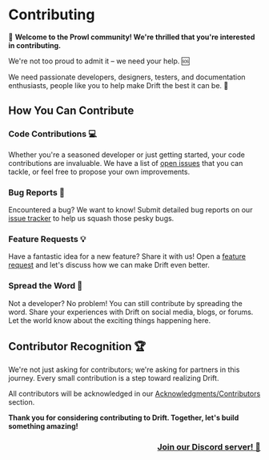 # Contributing

🚀 **Welcome to the Prowl community! We're thrilled that you're interested in contributing.**

We're not too proud to admit it – we need your help. 🆘

We need passionate developers, designers, testers, and documentation enthusiasts, people like you to help make Drift the best it can be. 💪

## How You Can Contribute

### Code Contributions 💻

Whether you're a seasoned developer or just getting started, your code contributions are invaluable. We have a list of [open issues](https://github.com/ProwlEngine/Prowl.Drift/issues) that you can tackle, or feel free to propose your own improvements.

### Bug Reports 🐛

Encountered a bug? We want to know! Submit detailed bug reports on our [issue tracker](https://github.com/ProwlEngine/Prowl.Drift/issues) to help us squash those pesky bugs.

### Feature Requests 💡

Have a fantastic idea for a new feature? Share it with us! Open a [feature request](https://github.com/ProwlEngine/Prowl.Drift/issues) and let's discuss how we can make Drift even better.

### Spread the Word 📣

Not a developer? No problem! You can still contribute by spreading the word. Share your experiences with Drift on social media, blogs, or forums. Let the world know about the exciting things happening here.

## Contributor Recognition 🏆

We're not just asking for contributors; we're asking for partners in this journey. Every small contribution is a step toward realizing Drift.

All contributors will be acknowledged in our [Acknowledgments/Contributors](//README.md#contributors-) section.

**Thank you for considering contributing to Drift. Together, let's build something amazing!**
### [<p align="right">Join our Discord server! 🎉</p>](https://discord.gg/BqnJ9Rn4sn)
